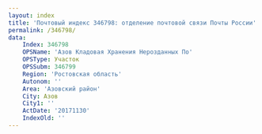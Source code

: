 ```yaml
---
layout: index
title: 'Почтовый индекс 346798: отделение почтовой связи Почты России'
permalink: /346798/
data:
    Index: 346798
    OPSName: 'Азов Кладовая Хранения Нерозданных По'
    OPSType: Участок
    OPSSubm: 346799
    Region: 'Ростовская область'
    Autonom: ''
    Area: 'Азовский район'
    City: Азов
    City1: ''
    ActDate: '20171130'
    IndexOld: ''
---
```

